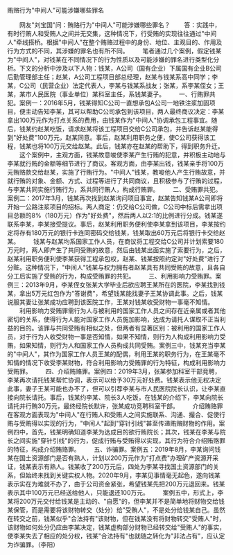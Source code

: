 贿赂行为"中间人"可能涉嫌哪些罪名











　　网友"刘宝国"问：贿赂行为"中间人"可能涉嫌哪些罪名？
　　答：实践中，有时行贿人和受贿人之间并无交集，这种情况下，行受贿的实现往往通过"中间人"牵线搭桥。根据"中间人"在整个贿赂过程中的身份、地位、主观目的、作用及行为方式的不同，其涉嫌的罪名也有所不同。
　　笔者通过几个案例，假定钱某为"中间人"，对钱某在不同情况下的行为性质以及可能涉嫌的罪名进行类型化分析。下文的分析中涉及以下人物：钱某，A公司（国有企业）下属国有企业B公司后勤管理部主任；赵某，A公司工程项目部总经理，赵某与钱某系高中同学；李某，C公司（民营企业）法定代表人，李某与钱某系战友；张某，系李某侄女；王某，某市人民医院（事业单位）某科室主任，系钱某妻子。
　　一、行贿罪共犯。案例一：2016年5月，钱某得知C公司一直想承包A公司一地铁注浆加固项目，便主动告知李某，其可以帮助C公司承包到该项目，两人最终商议决定：李某拿出100万元作为打点关系的费用，由钱某作为"中间人"协调承包工程事宜。随后，钱某约赵某吃饭，请求赵某将该工程项目交给C公司承包，并告诉赵某能得到"好处费"100万元，赵某同意。事后，赵某利用职务之便，使C公司获得该工程，钱某也将100万元交给赵某。此后，钱某亦在赵某的帮助下，得到职务升迁。
　　这个案例中，主观方面，钱某故意唆使李某产生行贿的犯意，并积极主动地与李某就行贿的金额等细节进行了商议。客观方面，由李某出钱，钱某亲手将100万元贿赂款交给赵某，实施了行贿行为。"中间人"钱某，教唆他人产生行贿故意，并就行贿的对象、金额、方式、过程等进行了共同商议，且积极参与了行贿的过程，与李某共同实施行贿行为，系共同行贿人，构成行贿罪。
　　二、受贿罪共犯。案例二：2017年3月，钱某再次找到赵某询问项目事宜，赵某告知钱某A公司即将开始一公路注浆项目的招标。两人商定：仍交给C公司做，C公司中标后需拿出项目总额的8%（180万元）作为"好处费"，然后两人以2:1的比例进行分成。钱某遂联系李某，李某接受提议。事后，赵某利用职务便利使李某拿到该项目，李某按约定将存有180万元的银行卡连同密码交给钱某，钱某取出60万元后将银行卡交给赵某。
　　钱某与赵某均系国家工作人员，在商议将工程交给C公司并计划索要180万元时，两人即产生了共同受贿的故意，然后由钱某出面实施了索要行为，之后，赵某利用职务便利使李某获得工程承包权，赵某、钱某按照约定对"好处费"进行了分赃。这种情况下，"中间人"钱某与权力拥有者赵某具有共同受贿的故意，且各自分工后实施了受贿的行为，构成受贿罪的共犯。
　　三、利用影响力受贿罪。案例三：2013年9月，李某侄女张某大学毕业后欲应聘王某所在的医院，李某找到钱某，拿出5万元红包作为"答谢费"，希望钱某能找妻子王某协调此事。之后，钱某说服其妻让张某成功应聘到该医院工作，王某对钱某收受财物一事毫不知情。
　　利用影响力受贿罪需行为人与被利用的国家工作人员之间存在近亲属或者其他密切的关系，使得行为人能对国家工作人员施加影响，达成为请托人谋取不正当利益的目的。该罪与共同受贿有相似之处，但两者有显著区别：被利用的国家工作人员，对于行为人收受财物一事是否知情，如果不知情，则行为人构成利用影响力受贿，如果知情，则行为人和国家工作人员构成共同受贿。案例三中，钱某充当李某的"中间人"，其作为国家工作人员王某的配偶，利用王某的职务行为，在王某毫不知情的情况下收受李某财物，符合利用影响力受贿罪的行为特征，构成利用影响力受贿罪。
　　四、介绍贿赂罪。案例四：2019年3月，张某参加科室干部竞聘，李某再次请托钱某帮忙协调，表示可以给予30万元好处费。钱某表示他无权决定此事，妻子王某可能也办不了，但可以引荐李某与市人民医院院长认识，让李某直接向院长请托。事后，钱某约李某、院长3人吃饭，在钱某的介绍下，李某向院长请托并行贿30万元，最终经院长默许，张某成功竞聘科室干部。
　　介绍贿赂罪在客观方面表现为"中间人"在行贿人和受贿人之间实施联系、沟通、撮合、促使行贿与受贿得以实现的行为，"中间人"起到"穿针引线"甚至传递贿赂财物的作用。案例四中，首先，钱某明确知道李某为达成目的欲行贿院长；其次，钱某在李某与院长之间实施"穿针引线"的行为，促成行贿与受贿得以实现，其行为符合介绍贿赂罪的特征，构成介绍贿赂罪。
　　五、诈骗罪。案例五：2019年8月，李某询问钱某在国土资源部门是否有熟人，计划以200万元作为"打点费"办理矿产资源开采证，钱某表示有熟人。钱某收了200万元后，四处为李某寻找国土资源部门的关系，但始终未找到关键实权人物。2020年9月，李某见事情毫无起色，遂向钱某表示实在为难就不办了，由于公司资金紧张，希望钱某先把200万元退回来。钱某表示其中100万元已经送给他人，只能退还100万元。
　　案例五中，形式上，李某将200万元交付给钱某是主动的、"自愿"的，但李某并不是简单地将财物交给钱某保管，而是需要将该财物转交（处分）给"受贿人"，不是处分给钱某自己。虽然在转交之前，钱某似乎"合法持有"该财物，但在钱某没有将财物转交"受贿人"时，该财物如何处分仍应由李某决定，钱某虚构部分财物已经转交给"受贿人"的事实，使李某失去了相应的处分权，钱某"合法持有"也就随之转化为"非法占有"，应认定为诈骗罪。（李阳）
